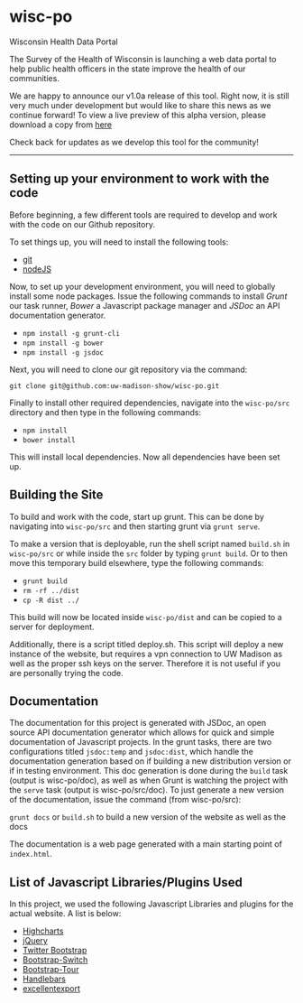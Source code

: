 wisc-po
=======

Wisconsin Health Data Portal

The Survey of the Health of Wisconsin is launching a web data portal to help
public health officers in the state improve the health of our communities.

We are happy to announce our v1.0a release of this tool. Right now, it is still
very much under development but would like to share this news as we continue
forward! To view a live preview of this alpha version, please download a copy from [here](https://github.com/uw-madison-show/wisc-po/releases/tag/v1.0-a "Version 1.0a Release")

Check back for updates as we develop this tool for the community!

***

Setting up your environment to work with the code
-----

Before beginning, a few different tools are required to develop and work with
the code on our Github repository.

To set things up, you will need to install the following tools:
- [git](http://git-scm.com/downloads "Git")
- [nodeJS](http://nodejs.org/download/ "nodeJS")

Now, to set up your development environment, you will need to globally install
some node packages. Issue the following commands to install _Grunt_ our task runner,
_Bower_ a Javascript package manager and _JSDoc_ an API documentation generator.

- `npm install -g grunt-cli`
- `npm install -g bower`
- `npm install -g jsdoc`

Next, you will need to clone our git repository via the command:

`git clone git@github.com:uw-madison-show/wisc-po.git`

Finally to install other required dependencies, navigate into the `wisc-po/src`
directory and then type in the following commands:

- `npm install`
- `bower install`

This will install local dependencies. Now all dependencies have been set up.

Building the Site
-----

To build and work with the code, start up grunt. This can be done by navigating
into `wisc-po/src` and then starting grunt via `grunt serve`.

To make a version that is deployable, run the shell script named `build.sh` in
`wisc-po/src` or while inside the `src` folder by typing `grunt build`. Or to
then move this temporary build elsewhere, type the following commands:
- `grunt build`
- `rm -rf ../dist`
- `cp -R dist ../`

This build will now be located inside `wisc-po/dist` and can be copied to a
server for deployment.

Additionally, there is a script titled deploy.sh. This script will deploy a new
instance of the website, but requires a vpn connection to UW Madison as well as
the proper ssh keys on the server. Therefore it is not useful if you are
personally trying the code.

Documentation
-----

The documentation for this project is generated with JSDoc, an open source API
documentation generator which allows for quick and simple documentation of
Javascript projects. In the grunt tasks, there are two configurations titled
`jsdoc:temp` and `jsdoc:dist`, which handle the documentation generation based on
if building a new distribution version or if in testing environment. This doc generation is
done during the `build` task (output is wisc-po/doc), as well as when Grunt is
watching the project with the `serve` task (output is wisc-po/src/doc). To just
generate a new version of the documentation, issue the command (from wisc-po/src):

`grunt docs` or `build.sh` to build a new version of the website as well as the docs

The documentation is a web page generated with a main starting point of `index.html`.

List of Javascript Libraries/Plugins Used
-----

In this project, we used the following Javascript Libraries and plugins for the
actual website. A list is below:

- [Highcharts](http://www.highcharts.com/ "Highcharts")
- [jQuery](http://jquery.com/ "jQuery")
- [Twitter Bootstrap](http://getbootstrap.com/ "Twitter Bootstrap")
- [Bootstrap-Switch](http://www.bootstrap-switch.org/ "Boostrap-Switch")
- [Bootstrap-Tour](http://bootstraptour.com/ "Bootstrap Tour")
- [Handlebars](http://handlebarsjs.com/ "Handlebars")
- [excellentexport](https://github.com/jmaister/excellentexport "excellentexport")
